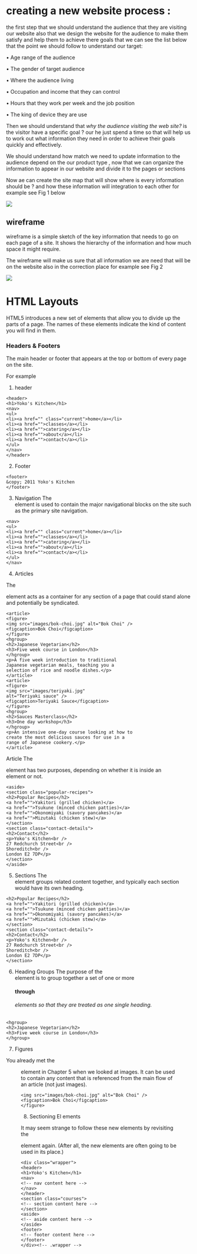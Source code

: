 
# creating a new website process : 

the first step that we should understand the audience that they are visiting our website also that we design the website for the audience to make them satisfy and help them to achieve there goals  that we can see the list below that the point we should follow to understand our target:

•	Age range of the audience 

•	The gender of target audience 

•	Where the audience living 

•	Occupation and income that they can control 

•	Hours that they work per week and the job position 

•	The king of device they are use

Then we should understand that *why the audience visiting the web site?* is the visitor have a specific goal ? our he just spend a time so that will help us to work out what information they need in order to achieve their goals quickly and effectively.

We should understand how match we need to update information to the audience  depend on the our product type , now that we can organize the information to appear in our website and divide it to the pages or sections 

Now ae can create the site map that will  show where is every information  should be ? and how these information will integration to each other for example see Fig 1 below 

![](https://github.com/MURADALSHORMAN/Readme/blob/main/fig1.JPG)


## wireframe

wireframe is a simple sketch of the key information that needs to go on each page of a site. It shows the hierarchy of the information and how much space it might require.

The wireframe will make us sure that all information we are need that will be on the website also in the correction place for example see Fig 2 

![](https://github.com/MURADALSHORMAN/Readme/blob/main/fig2.JPG)












# HTML Layouts

HTML5 introduces a new set of elements that allow you to divide up the parts of a page. The names of these elements indicate the kind of content you will find in them.

### Headers & Footers
The main header or footer that appears at the top or bottom of every page on the site.

For example
1. header
```
<header>
<h1>Yoko's Kitchen</h1>
<nav>
<ul>
<li><a href="" class="current">home</a></li>
<li><a href="">classes</a></li>
<li><a href="">catering</a></li>
<li><a href="">about</a></li>
<li><a href="">contact</a></li>
</ul>
</nav>
</header>
```

2. Footer 
```
<footer>
&copy; 2011 Yoko's Kitchen
</footer>
```

3. Navigation
The <nav> element is used to contain the major navigational blocks on the site such as the primary site navigation.
  
```
<nav>
<ul>
<li><a href="" class="current">home</a></li>
<li><a href="">classes</a></li>
<li><a href="">catering</a></li>
<li><a href="">about</a></li>
<li><a href="">contact</a></li>
</ul>
</nav>
```


4. Articles

The <article> element acts as a container for any section of a page that could stand alone and potentially be syndicated.

```
<article>
<figure>
<img src="images/bok-choi.jpg" alt="Bok Choi" />
<figcaption>Bok Choi</figcaption>
</figure>
<hgroup>
<h2>Japanese Vegetarian</h2>
<h3>Five week course in London</h3>
</hgroup>
<p>A five week introduction to traditional
Japanese vegetarian meals, teaching you a
selection of rice and noodle dishes.</p>
</article>
<article>
<figure>
<img src="images/teriyaki.jpg"
alt="Teriyaki sauce" />
<figcaption>Teriyaki Sauce</figcaption>
</figure>
<hgroup>
<h2>Sauces Masterclass</h2>
<h3>One day workshop</h3>
</hgroup>
<p>An intensive one-day course looking at how to
create the most delicious sauces for use in a
range of Japanese cookery.</p>
</article>
```

Article
The <aside> element has two purposes, depending on whether it is inside an <article> element or not.

```
<aside>
<section class="popular-recipes">
<h2>Popular Recipes</h2>
<a href="">Yakitori (grilled chicken)</a>
<a href="">Tsukune (minced chicken patties)</a>
<a href="">Okonomiyaki (savory pancakes)</a>
<a href="">Mizutaki (chicken stew)</a>
</section>
<section class="contact-details">
<h2>Contact</h2>
<p>Yoko's Kitchen<br />
27 Redchurch Street<br />
Shoreditch<br />
London E2 7DP</p>
</section>
</aside>
```


5. Sections
The <section> element groups related content together, and typically each section would have its own heading.

 ``` <section class="popular-recipes">
<h2>Popular Recipes</h2>
<a href="">Yakitori (grilled chicken)</a>
<a href="">Tsukune (minced chicken patties)</a>
<a href="">Okonomiyaki (savory pancakes)</a>
<a href="">Mizutaki (chicken stew)</a>
</section>
<section class="contact-details">
<h2>Contact</h2>
<p>Yoko's Kitchen<br />
27 Redchurch Street<br />
Shoreditch<br />
London E2 7DP</p>
</section>
```
 


6. Heading Groups
The purpose of the <hgroup> element is to group together a set of one or more <h1> through <h6> elements so that they are treated as one single heading.

```
<hgroup>
<h2>Japanese Vegetarian</h2>
<h3>Five week course in London</h3>
</hgroup>
```

7. Figures

You already met the <figure> element in Chapter 5 when we looked at images. It can be used to contain any content that is referenced from the main flow of
an article (not just images).

```<figure>
<img src="images/bok-choi.jpg" alt="Bok Choi" />
<figcaption>Bok Choi</figcaption>
</figure>
```


8. Sectioning El ements

It may seem strange to follow these new elements by revisiting the <div> element again. (After all, the new elements are often going to be used in its place.)

```
<div class="wrapper">
<header>
<h1>Yoko's Kitchen</h1>
<nav>
<!-- nav content here -->
</nav>
</header>
<section class="courses">
<!-- section content here -->
</section>
<aside>
<!-- aside content here -->
</aside>
<footer>
<!-- footer content here -->
</footer>
</div><!-- .wrapper -->
```

